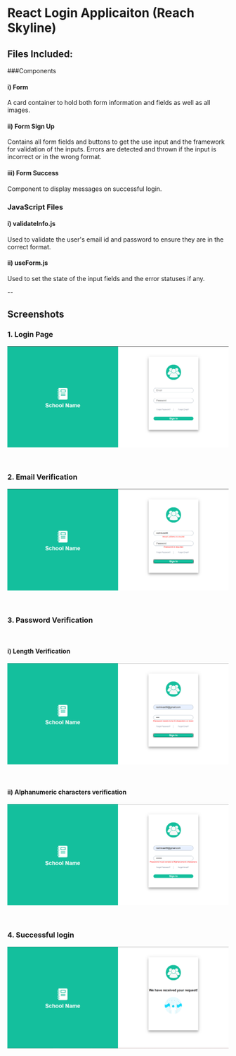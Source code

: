 # React Login Applicaiton (Reach Skyline)

## Files Included:
###Components

#### i) Form 
A card container to hold both form information and fields as well as all images. 

#### ii) Form Sign Up
Contains all form fields and buttons to get the use input and the framework for validation of the inputs. Errors are detected and thrown if the input is incorrect or in the wrong format.

#### iii) Form Success
Component to display messages on successful login.

### JavaScript Files

#### i) validateInfo.js
Used to validate the user's email id and password to ensure they are in the correct format.

#### ii) useForm.js
Used to set the state of the input fields and the error statuses if any.

--

## Screenshots

### 1. Login Page
![Login](https://github.com/Srinivas-Natarajan/React-Login/blob/main/screenshots/login_page.png?raw=true)

<br/>

### 2. Email Verification
![Email](https://github.com/Srinivas-Natarajan/React-Login/blob/main/screenshots/email_validation.png?raw=true)

<br/>

### 3. Password Verification

<br/>

#### i) Length Verification
![Password_1](https://github.com/Srinivas-Natarajan/React-Login/blob/main/screenshots/password_1.png?raw=true)


<br/>

#### ii) Alphanumeric characters verification
![Password_2](https://github.com/Srinivas-Natarajan/React-Login/blob/main/screenshots/password_2.png?raw=true)


<br/>

### 4. Successful login
![Success](https://github.com/Srinivas-Natarajan/React-Login/blob/main/screenshots/success.png?raw=true)

